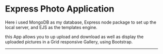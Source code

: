 Express Photo Application
=========================

Here i used MongoDB as my database, Express node package to set up the local server, 
and EJS as the templates engine. 

this App allows you to up upload and download as well as display the uploaded pictures in a Grid responsive Gallery, using Bootstrap.

----------------------------------------------------------------------------
